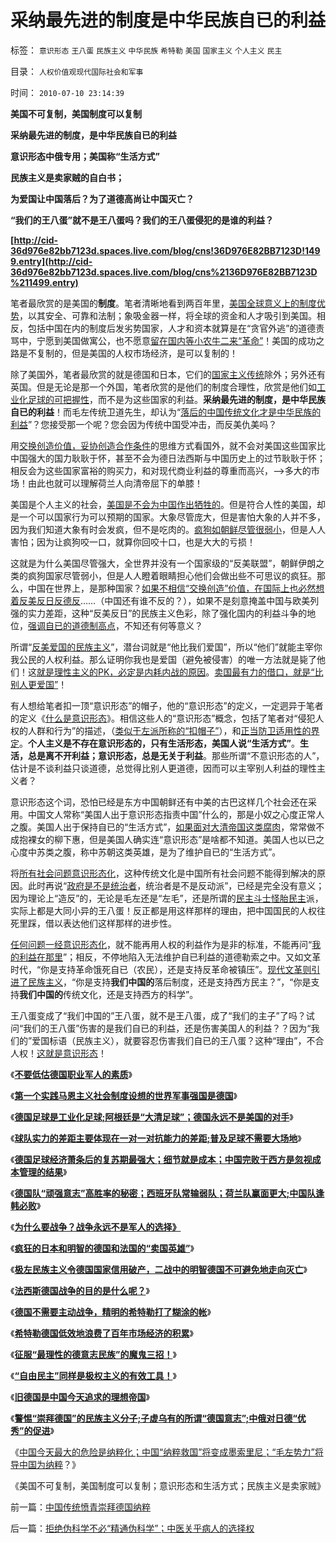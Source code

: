 # 采纳最先进的制度是中华民族自已的利益

标签： `意识形态` `王八蛋` `民族主义` `中华民族` `希特勒` `美国` `国家主义` `个人主义` `民主` 

目录： `人权价值观现代国际社会和军事`

时间： `2010-07-10 23:14:39`

**美国不可复制，美国制度可以复制**

**采纳最先进的制度，是中华民族自已的利益**

**意识形态中俄专用；美国称“生活方式”**

**民族主义是卖家贼的自白书；**

**为爱国让中国落后？为了道德高尚让中国灭亡？**

**“我们的王八蛋”就不是王八蛋吗？我们的王八蛋侵犯的是谁的利益？**

**[http://cid-36d976e82bb7123d.spaces.live.com/blog/cns!36D976E82BB7123D!1499.entry](http://cid-36d976e82bb7123d.spaces.live.com/blog/cns%2136D976E82BB7123D%211499.entry)**

笔者最欣赏的是美国的**制度**。笔者清晰地看到两百年里，[美国全球意义上的制度优势](../../../2009/12/7/战争的胜负早在战前就已经注定.md)，以其安全、可靠和法制；象吸金器一样，将全球的资金和人才吸引到美国。相反，包括中国在内的制度后发劣势国家，人才和资本就算是在“贪官外逃”的道德责骂中，宁愿到美国做寓公，也不愿意[留在国内等小农牛二来“革命”](../../../2010/2/1/老百姓不是邪恶的免疫体.md)！美国的成功之路是不复制的，但是美国的人权市场经济，是可以复制的！

除了美国外，笔者最欣赏的就是德国和日本，它们的[国家主义传统](../../../2009/12/23/战争阈值国家主义真正的“战略优势“.md)除外；另外还有英国。但是无论是那一个外国，笔者欣赏的是他们的制度合理性，欣赏是他们如[工业化足球的可把握性](../../../2010/7/5/德国是工业化足球；德国永远不是美国的对手.md)，而不是为这些国家的利益。**采纳最先进的制度，是中华民族自已的利益**！而毛左传统卫道先生，却认为“[落后的中国传统文化才是中华民族的利益](../../../2010/1/14/中国传统文化不相容于民主社会的两种价值观.md)”？您接受那一个呢？您会因为传统中国受冲击，而反美仇美吗？

用[交换创造价值，妥协创造合作条件](../../../2010/7/4/民主就是把消费权归还国民.md)的思维方式看国外，就不会对美国这些国家比中国强大的国力耿耿于怀，甚至不会为德日法西斯与中国历史上的过节耿耿于怀；相反会为这些国家富裕的购买力，和对现代商业利益的尊重而高兴，——>多大的市场！由此也就可以理解荷兰人向清帝屈下的单膝！

美国是个人主义的社会，[美国是不会为中国作出牺牲的](../../../2010/6/23/美国是不会为他国的民主而奋斗的.md)。但是符合人性的美国，却是一个可以国家行为可以预期的国家。大象尽管庞大，但是害怕大象的人并不多，因为我们知道大象有时会发疯，但不是吃肉的。[疯狗如朝鲜尽管很弱小](../../../2010/1/11/后朝鲜将成为中国苦大仇深的对手.md)，但是人人害怕；因为让疯狗咬一口，就算你回咬十口，也是大大的亏损！

这就是为什么美国尽管强大，全世界并没有一个国家级的“反美联盟”，朝鲜伊朗之类的疯狗国家尽管弱小，但是人人瞪着眼睛担心他们会做出些不可思议的疯狂。那么，中国在世界上，是那种国家？[如果不相信“交换创造”价值，在国际上也必然想着反美反日反德反](../../../2009/6/8/愿世界各国互相理解、和平、合作、共荣.md)……（中国还有谁不反的？），如果不是刻意掩盖中国与欧美列强的实力差距，这种“反美反日”的民族主义色彩，除了强化国内的利益斗争的地位，[强调自已的道德制高点](../../../2009/10/8/奴假虎威的道德制高点.md)，不知还有何等意义？

所谓“[反美爱国的民族主义](../../../2009/9/28/示形于外实侵于内的爱国道德明星.md)”，潜台词就是“他比我们爱国”，所以“他们”就能主宰你我公民的人权利益。那么证明你我也是爱国（避免被侵害）的唯一方法就是毙了他们！这[就是理性主义的PK，必定是内耗内战的原因](../../../2008/10/25/明末历史在儒教道德口水仗中模糊.md)。[卖国最有力的借口，就是“比别人更爱国”](../../../2009/9/29/民族主义可以是卖国手段，爱国与卖国可以逻辑等效.md)！

有人想给笔者扣一顶“意识形态”的帽子，他的“意识形态”的定义，一定迵异于笔者的定义《[什么是意识形态](../../../2010/5/20/什么是意识形态（定义）.md)》。相信这些人的“意识形态”概念，包括了笔者对“侵犯人权的人群和行为”的描述，（[类似于左派所称的“扣帽子”](../../../2010/6/1/文革之祸不在于扣帽子;有人的地方就有帽子.md)），和[正当防卫适用性的界定](../../../2010/1/31/沟通和合作，“文明冲突”进化到“和谐社会”.md)。**个人主义是不存在意识形态的，只有生活形态，美国人说“生活方式”**。**生活，总是离不开利益；意识形态，总是无关于利益**。那些所谓“不意识形态的人”，估计是不谈利益只谈道德，总觉得比别人更道德，因而可以主宰别人利益的理性主义者？

意识形态这个词，恐怕已经是东方中国朝鲜还有中美的古巴这样几个社会还在采用。中国文人常称“美国人出于意识形态指责中国”什么的，那是小奴之心度正常人之腹。美国人出于保持自已的“生活方式”，[如果面对大清帝国这类腐肉](../../../2009/5/31/西方列强帝国主义国家不够“哥们人道”的食腐本性.md)，常常做不成抱裸女的柳下惠，但是美国人确实连“意识形态”是啥都不知道。美国人也以已之心度中苏类之腹，称中苏朝这类英雄，是为了维护自已的“生活方式”。

将[所有社会问题意识形态化](../../../2010/6/27/道德自省即为善，道德律人必为恶,道德标榜则为邪.md)，这种传统文化是中国所有社会问题不能得到解决的原因。此时再说“[政府是不是统治者](../../../2010/5/19/既得利益者与“统治者”全无关联.md)，统治者是不是反动派”，已经是完全没有意义；因为理论上“造反”的，无论是毛左还是“左毛”，还是所谓的[民主斗士怪胎民主](../../../2010/5/14/唯恐天下不乱的革命家.md)派，实际上都是大同小异的王八蛋！反正都是用这样那样的理由，把中国国民的人权往死里踩，借以表达他们这样那样的进步性。

[任何问题一经意识形态化](../../../2010/6/11/法学法治依法一刀切;科学实证就要一刀切.md)，就不能再用人权的利益作为是非的标准，不能再问“[我的利益在那里](http://blog.sina.com.cn/s/blog_5563a64d0100dfvx.html)”；相反，不停地陷入无法维护自已利益的道德勒索之中。又如文革时代，“你是支持革命饿死自已（农民），还是支持反革命被镇压”。[现代文革则引进了民族主义](../../../2010/6/2/道德史观“夷夏之防”历史民族主义流派.md)，“你是支持**我们中国的**落后制度，还是支持西方民主？”，“你是支持**我们中国的**传统文化，还是支持西方的科学”。

王八蛋变成了“我们中国的”王八蛋，就不是王八蛋，成了“我们的主子”了吗？试问“我们的王八蛋”伤害的是我们自已的利益，还是伤害美国人的利益？？因为“我们的”爱国标语（民族主义），就要容忍伤害我们自已的王八蛋？这种“理由”，不合人权！[这就是意识形态](../../../2010/5/20/什么是意识形态（定义）.md)！

《[**不要低估德国职业军人的素质**](../../../2009/12/3/不要低估德国职业军人的素质.md)》

《[**第一个实践马恩主义社会制度设想的世界军事强国是德国**](../../../2009/6/25/第一个实践马恩主义社会制度设想的世界军事强国.md)》

《[**德国足球是工业化足球;阿根廷是“大清足球”；德国永远不是美国的对手**](../../../2010/7/5/德国是工业化足球；德国永远不是美国的对手.md)》

《[**球队实力的差距主要体现在一对一对抗能力的差距;普及足球不需要大场地**](../../../2010/7/8/德国队防守特点和弱点，普及足球不需要大场地.md)》

《[**德国足球经济萧条后的复苏期最强大；细节就是成本；中国完败于西方是忽视成本管理的结果**](../../../2010/7/8/德国足球再度辉煌时间表；中国文化完败之因.md)》

《[**德国队“顽强意志”高胜率的秘密；西班牙队常输弱队；荷兰队赢面更大;中国队逢韩必败**](../../../2010/7/10/西班牙输弱队；荷兰嬴面大；德国队顽强的秘密.md)》

《[**为什么要战争？战争永远不是军人的选择》**](../../../2009/12/10/为什么要战争？战争永远不是军人的选择.md)

《[**疯狂的日本和明智的德国和法国的“卖国英雄”**](../../../2009/12/11/疯狂的日本和明智的德国和法国的“卖国英雄”.md)》

《[**极左民族主义令德国国家信用破产，二战中的明智德国不可避免地走向灭亡**](http://blog.sina.com.cn/s/blog_5563a64d0100g1x8.html)》

《[**法西斯德国战争的目的是什么呢？**](../../../2009/12/12/法西斯德国战争的目的是什么呢？.md)》

《[**德国不需要主动战争，精明的希特勒打了糊涂的帐**](../../../2009/12/12/德国不需要主动战争，精明的希特勒打了糊涂的帐.md)》

《[**希特勒德国低效地浪费了百年市场经济的积累**](../../../2009/12/13/希特勒德国低效地浪费了百年市场经济的积累.md)》

《[**征服“最理性的德意志民族”的魔鬼三招！**](../../../2010/3/17/征服“最理性的德意志民族”的魔鬼三招！.md)》

《[**“自由民主”同样是极权主义的有效工具！**](../../../2010/3/18/“自由平等”同样是极权主义的有效工具！.md)》

《[**旧德国是中国今天追求的理想帝国**](../../../2009/6/29/法式民主可能方便了民粹希特勒上台.md)》

《[**警惕“崇拜德国”的民族主义分子;子虚乌有的所谓“德国意志”;中俄对日德“优秀”的促进**](../../../2010/7/10/警惕“崇拜德国”的民族主义分子；所谓“德国意志”.md)》

《[中国今天最大的危险是纳粹化；中国“纳粹救国”将变成墨索里尼；“毛左势力”将导中国为纳粹](../../../2010/7/10/中国传统愤青崇拜德国纳粹.md)？》

《美国不可复制，美国制度可以复制；意识形态和生活方式；民族主义是卖家贼》



前一篇：[中国传统愤青崇拜德国纳粹](../../../2010/7/10/中国传统愤青崇拜德国纳粹.md)

后一篇：[拒绝伪科学不必“精通伪科学”；中医关乎病人的选择权](../../../2010/7/11/拒绝伪科学不必“精通伪科学”；中医关乎病人的选择权.md)